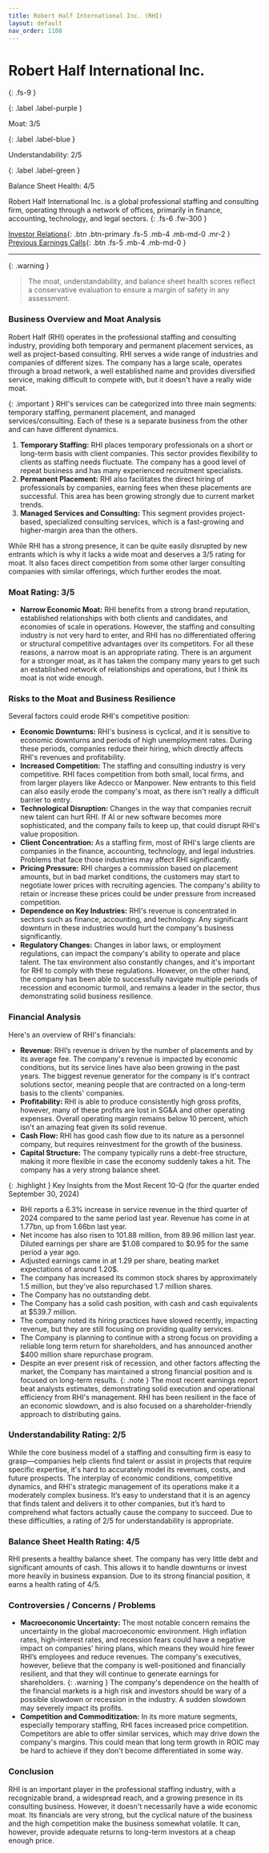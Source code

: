 ```yaml
---
title: Robert Half International Inc. (RHI)
layout: default
nav_order: 1108
---
```


# Robert Half International Inc.
{: .fs-9 }

{: .label .label-purple }

Moat: 3/5

{: .label .label-blue }

Understandability: 2/5

{: .label .label-green }

Balance Sheet Health: 4/5

Robert Half International Inc. is a global professional staffing and consulting firm, operating through a network of offices, primarily in finance, accounting, technology, and legal sectors.
{: .fs-6 .fw-300 }

[Investor Relations](https://www.google.com/search?q=RHI+investor+relations){: .btn .btn-primary .fs-5 .mb-4 .mb-md-0 .mr-2 }
[Previous Earnings Calls](https://discountingcashflows.com/company/RHI/transcripts/){: .btn .fs-5 .mb-4 .mb-md-0 }

---

{: .warning }
>The moat, understandability, and balance sheet health scores reflect a conservative evaluation to ensure a margin of safety in any assessment.



### Business Overview and Moat Analysis
Robert Half (RHI) operates in the professional staffing and consulting industry, providing both temporary and permanent placement services, as well as project-based consulting. RHI serves a wide range of industries and companies of different sizes. The company has a large scale, operates through a broad network, a well established name and provides diversified service, making difficult to compete with, but it doesn't have a really wide moat.

{: .important }
RHI's services can be categorized into three main segments: temporary staffing, permanent placement, and managed services/consulting. Each of these is a separate business from the other and can have different dynamics.

1.  **Temporary Staffing:** RHI places temporary professionals on a short or long-term basis with client companies. This sector provides flexibility to clients as staffing needs fluctuate. The company has a good level of repeat business and has many experienced recruitment specialists.
2.  **Permanent Placement:** RHI also facilitates the direct hiring of professionals by companies, earning fees when these placements are successful. This area has been growing strongly due to current market trends.
3.  **Managed Services and Consulting:**  This segment provides project-based, specialized consulting services, which is a fast-growing and higher-margin area than the others.

  While RHI has a strong presence, it can be quite easily disrupted by new entrants which is why it lacks a wide moat and deserves a 3/5 rating for moat. It also faces direct competition from some other larger consulting companies with similar offerings, which further erodes the moat.

### Moat Rating: 3/5
*   **Narrow Economic Moat:** RHI benefits from a strong brand reputation, established relationships with both clients and candidates, and economies of scale in operations. However, the staffing and consulting industry is not very hard to enter, and RHI has no differentiated offering or structural competitive advantages over its competitors. For all these reasons, a narrow moat is an appropriate rating. There is an argument for a stronger moat, as it has taken the company many years to get such an established network of relationships and operations, but I think its moat is not wide enough.

### Risks to the Moat and Business Resilience
Several factors could erode RHI's competitive position:

*   **Economic Downturns:** RHI's business is cyclical, and it is sensitive to economic downturns and periods of high unemployment rates. During these periods, companies reduce their hiring, which directly affects RHI's revenues and profitability.
*   **Increased Competition:** The staffing and consulting industry is very competitive. RHI faces competition from both small, local firms, and from larger players like Adecco or Manpower. New entrants to this field can also easily erode the company's moat, as there isn't really a difficult barrier to entry.
*   **Technological Disruption:** Changes in the way that companies recruit new talent can hurt RHI. If AI or new software becomes more sophisticated, and the company fails to keep up, that could disrupt RHI's value proposition.
*   **Client Concentration:** As a staffing firm, most of RHI's large clients are companies in the finance, accounting, technology, and legal industries. Problems that face those industries may affect RHI significantly.
*   **Pricing Pressure:** RHI charges a commission based on placement amounts, but in bad market conditions, the customers may start to negotiate lower prices with recruiting agencies. The company's ability to retain or increase these prices could be under pressure from increased competition.
*   **Dependence on Key Industries:** RHI's revenue is concentrated in sectors such as finance, accounting, and technology. Any significant downturn in these industries would hurt the company's business significantly.
*   **Regulatory Changes:** Changes in labor laws, or employment regulations, can impact the company's ability to operate and place talent. The tax environment also constantly changes, and it's important for RHI to comply with these regulations.
  However, on the other hand, the company has been able to successfully navigate multiple periods of recession and economic turmoil, and remains a leader in the sector, thus demonstrating solid business resilience.

### Financial Analysis
Here's an overview of RHI's financials:

*   **Revenue:** RHI’s revenue is driven by the number of placements and by its average fee. The company's revenue is impacted by economic conditions, but its service lines have also been growing in the past years. The biggest revenue generator for the company is it's contract solutions sector, meaning people that are contracted on a long-term basis to the clients' companies.
*   **Profitability:** RHI is able to produce consistently high gross profits, however, many of these profits are lost in SG&A and other operating expenses. Overall operating margin remains below 10 percent, which isn't an amazing feat given its solid revenue.
*   **Cash Flow:** RHI has good cash flow due to its nature as a personnel company, but requires reinvestment for the growth of the business.
*   **Capital Structure:** The company typically runs a debt-free structure, making it more flexible in case the economy suddenly takes a hit. The company has a very strong balance sheet.

{: .highlight }
Key Insights from the Most Recent 10-Q (for the quarter ended September 30, 2024)
*   RHI reports a 6.3% increase in service revenue in the third quarter of 2024 compared to the same period last year. Revenue has come in at 1.77bn, up from 1.66bn last year.
*   Net income has also risen to 101.88 million, from 89.96 million last year. Diluted earnings per share are $1.08 compared to $0.95 for the same period a year ago.
*   Adjusted earnings came in at 1.29 per share, beating market expectations of around 1.20$.
*   The company has increased its common stock shares by approximately 1.5 million, but they've also repurchased 1.7 million shares.
*  The Company has no outstanding debt.
*   The Company has a solid cash position, with cash and cash equivalents at $539.7 million.
*   The company noted its hiring practices have slowed recently, impacting revenue, but they are still focusing on providing quality services.
*   The Company is planning to continue with a strong focus on providing a reliable long term return for shareholders, and has announced another $400 million share repurchase program.
*   Despite an ever present risk of recession, and other factors affecting the market, the Company has maintained a strong financial position and is focused on long-term results.
{: .note }
The most recent earnings report beat analysts estimates, demonstrating solid execution and operational efficiency from RHI's management. RHI has been resilient in the face of an economic slowdown, and is also focused on a shareholder-friendly approach to distributing gains.

### Understandability Rating: 2/5

While the core business model of a staffing and consulting firm is easy to grasp—companies help clients find talent or assist in projects that require specific expertise, it's hard to accurately model its revenues, costs, and future prospects. The interplay of economic conditions, competitive dynamics, and RHI's strategic management of its operations make it a moderately complex business. It’s easy to understand that it is an agency that finds talent and delivers it to other companies, but it’s hard to comprehend what factors actually cause the company to succeed. Due to these difficulties, a rating of 2/5 for understandability is appropriate.

### Balance Sheet Health Rating: 4/5

RHI presents a healthy balance sheet. The company has very little debt and significant amounts of cash. This allows it to handle downturns or invest more heavily in business expansion. Due to its strong financial position, it earns a health rating of 4/5.

### Controversies / Concerns / Problems

*   **Macroeconomic Uncertainty:** The most notable concern remains the uncertainty in the global macroeconomic environment. High inflation rates, high-interest rates, and recession fears could have a negative impact on companies’ hiring plans, which means they would hire fewer RHI’s employees and reduce revenues.
    The company's executives, however, believe that the company is well-positioned and financially resilient, and that they will continue to generate earnings for shareholders.
{: .warning }
The company's dependence on the health of the financial markets is a high risk and investors should be wary of a possible slowdown or recession in the industry. A sudden slowdown may severely impact its profits.
*   **Competition and Commoditization:** In its more mature segments, especially temporary staffing, RHI faces increased price competition. Competitors are able to offer similar services, which may drive down the company's margins. This could mean that long term growth in ROIC may be hard to achieve if they don't become differentiated in some way.

### Conclusion

RHI is an important player in the professional staffing industry, with a recognizable brand, a widespread reach, and a growing presence in its consulting business. However, it doesn't necessarily have a wide economic moat.
Its financials are very strong, but the cyclical nature of the business and the high competition make the business somewhat volatile. It can, however, provide adequate returns to long-term investors at a cheap enough price.